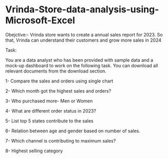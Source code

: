 # Vrinda-Store-data-analysis-using-Microsoft-Excel

Obejctive:- Vrinda store wants to create a annual sales report for 2023. So that, Vrinda can understand their customers and grow more sales in 2024




Task:

You are a data analyst who has been provided with sample data and a mock-up dashboard to work on the following task. You can download all relevant documents from the download section.

1- Compare the sales and orders using single chart

2- Which month got the highest sales and orders?

3- Who purchased more- Men or Women

4- What are different order status in 2023?

5- List top 5 states contribute to the sales

6- Relation between age and gender based on number of sales.

7- Which channel is contributing to maximum sales?

8- Highest selling category
